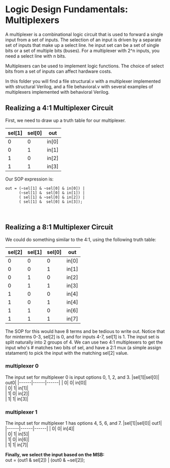# Logic Design Fundamentals: Multiplexers
A multiplexer is a combinational logic circuit that is used to forward a single input from a set of inputs. The selection of an input is driven by a separate set of inputs that make up a select line. he input set can be a set of single bits or a set of multiple bits (buses). For a multiplexer with 2^n inputs, you need a select line with n bits.

Multiplexers can be used to implement logic functions. The choice of select bits from a set of inputs can affect hardware costs.

In this folder you will find a file structural.v with a multiplexer implemented with structural Verilog, and a file behavioral.v with several examples of multiplexers implemented with behavioral Verilog.

## **Realizing a 4:1 Multiplexer Circuit**
First, we need to draw up a truth table for our multiplexer. 

|sel[1]|sel[0]|   out|
|------|------|------|
|     0|     0| in[0]|   
|     0|     1| in[1]|    
|     1|     0| in[2]|       
|     1|     1| in[3]|

Our SOP expression is:

    out = (~sel[1] & ~sel[0] & in[0]) |
          (~sel[1] &  sel[0] & in[1]) |
          ( sel[1] & ~sel[0] & in[2]) |
          ( sel[1] &  sel[0] & in[3]);


<br>

## **Realizing a 8:1 Multiplexer Circuit**
We could do something similar to the 4:1, using the following truth table: 

| sel[2] | sel[1] | sel[0] | out   |
|--------|--------|--------|-------|
| 0      | 0      | 0      | in[0] |
| 0      | 0      | 1      | in[1] |
| 0      | 1      | 0      | in[2] |
| 0      | 1      | 1      | in[3] |
| 1      | 0      | 0      | in[4] |
| 1      | 0      | 1      | in[4] |
| 1      | 1      | 0      | in[6] |
| 1      | 1      | 1      | in[7] |


The SOP for this would have 8 terms and be tedious to write out. Notice that for minterms 0-3, sel[2] is 0, and for inputs 4-7, sel[1] is 1. The input set is split naturally into 2 groups of 4. We can use two 4:1 multiplexers to get the input who's # matches two bits of sel, and have a 2:1 mux (a simple assign statament) to pick the input with the matching sel[2] value. 

### **multiplexer 0**
The input set for multiplexer 0 is input options 0, 1, 2, and 3. 
|sel[1]|sel[0]|   out0|
|------|------|------|
|     0|     0| in[0]|   
|     0|     1| in[1]|    
|     1|     0| in[2]|       
|     1|     1| in[3]|

### **multiplexer 1**
The input set for multiplexer 1 has options 4, 5, 6, and 7.
|sel[1]|sel[0]|   out1|
|------|------|------|
|     0|     0| in[4]|   
|     0|     1| in[5]|    
|     1|     0| in[6]|       
|     1|     1| in[7]|


**Finally, we select the input based on the MSB:**\
    out = (out1 & sel[2]) | (out0 & ~sel[2]);

